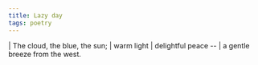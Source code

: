 ```yaml
---
title: Lazy day
tags: poetry
---
```


| The cloud, the blue, the sun;
| warm light
| delightful peace --
| a gentle breeze from the west.

